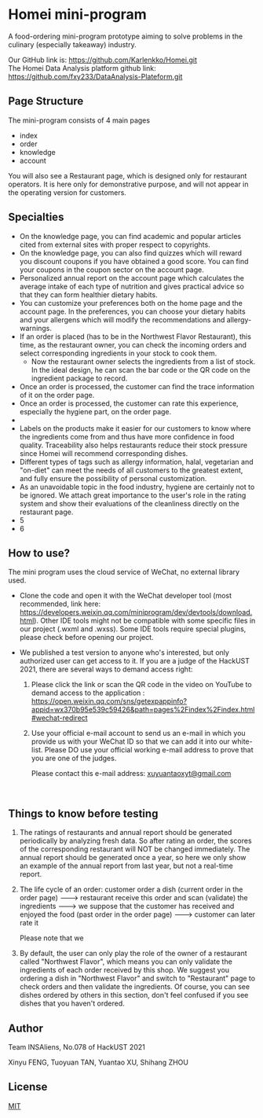 # Homei mini-program

A food-ordering mini-program prototype aiming to solve problems in the culinary (especially takeaway) industry. 

Our GitHub link is: https://github.com/Karlenkko/Homei.git     
The Homei Data Analysis platform github link: https://github.com/fxy233/DataAnalysis-Plateform.git

## Page Structure

The mini-program consists of 4 main pages

- index 
- order
- knowledge
- account

You will also see a Restaurant page, which is designed only for restaurant operators. It is here only for demonstrative purpose, and will not appear in the operating version for customers. 

## Specialties

- On the knowledge page, you can find academic and popular articles cited from external sites with proper respect to copyrights.
- On the knowledge page, you can also find quizzes which will reward you discount coupons if you have obtained a good score. You can find your coupons in the coupon sector on the account page.
- Personalized annual report on the account page which calculates the average intake of each type of nutrition and gives practical advice so that they can form healthier dietary habits.
- You can customize your preferences both on the home page and the account page. In the preferences, you can choose your dietary habits and your allergens which will modify the recommendations and allergy-warnings.
- If an order is placed (has to be in the Northwest Flavor Restaurant), this time, as the restaurant owner, you can check the incoming orders and select corresponding ingredients in your stock to cook them.
  - Now the restaurant owner selects the ingredients from a list of stock. In the ideal design, he can scan the bar code or the QR code on the ingredient package to record.
- Once an order is processed, the customer can find the trace information of it on the order page.
- Once an order is processed, the customer can rate this experience, especially the hygiene part, on the order page.
- 
- Labels on the products make it easier for our customers to know where the ingredients come from and thus have more confidence in food quality. Traceability also helps restaurants reduce their stock pressure since Homei will recommend corresponding dishes.
- Different types of tags such as allergy information, halal, vegetarian and "on-diet" can meet the needs of all customers to the greatest extent, and fully ensure the possibility of personal customization.
- As an unavoidable topic in the food industry, hygiene are certainly not to be ignored. We attach great importance to the user's role in the rating system and show their evaluations of the cleanliness directly on the restaurant page.
- 5
- 6

## How to use?

The mini program uses the cloud service of WeChat, no external library used.

- Clone the code and open it with the WeChat developer tool (most recommended, link here:  https://developers.weixin.qq.com/miniprogram/dev/devtools/download.html). Other IDE tools might not be compatible with some specific files in our project (.wxml and .wxss). Some IDE tools require special plugins, please check before opening our project.

- We published a test version to anyone who's interested, but only authorized user can get access to it. If you are a judge of the HackUST 2021, there are several ways to demand access right:

  1. Please click the link or scan the QR code in the video on YouTube to demand access to the application : https://open.weixin.qq.com/sns/getexpappinfo?appid=wx370b95e539c59426&path=pages%2Findex%2Findex.html#wechat-redirect

  2. Use your official e-mail account to send us an e-mail in which you provide us with your WeChat ID so that we can add it into our white-list. Please DO use your official working e-mail address to prove that you are one of the judges.

     Please contact this e-mail address: xuyuantaoxyt@gmail.com

​          

## Things to know before testing

1. The ratings of restaurants and annual report should be generated periodically by analyzing fresh data. So after rating an order, the scores of the corresponding restaurant will NOT be changed immediately. The annual report should be generated once a year, so here we only show an example of the annual report from last year, but not a real-time report.

2. The life cycle of an order: customer order a dish (current order in the order page) ---> restaurant receive this order and scan (validate) the ingredients  --->  we suppose that the customer has received and enjoyed the food (past order in the order page) ---> customer can later rate it

   Please note that we 

3. By default, the user can only play the role of the owner of a restaurant called "Northwest Flavor", which means you can only validate the ingredients of each order received by this shop. We suggest you ordering a dish in "Northwest Flavor" and switch to "Restaurant" page to check orders and then validate the ingredients. Of course, you can see dishes ordered by others in this section, don't feel confused if you see dishes that you haven't ordered.



## Author

Team INSAliens, No.078 of HackUST  2021

Xinyu FENG, Tuoyuan TAN, Yuantao XU, Shihang ZHOU

## License
[MIT](https://choosealicense.com/licenses/mit/)
